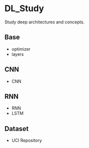 # DL_Study
Study deep architectures and concepts.  
 
## Base
- optimizer
- layers

## CNN
- CNN
  
## RNN
- RNN 
- LSTM 

## Dataset
- UCI Repository
